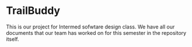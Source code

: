 # TrailBuddy
This is our project for Intermed sofwtare design class. We have all our documents that our team has worked on for this semester in the repository itself.  
